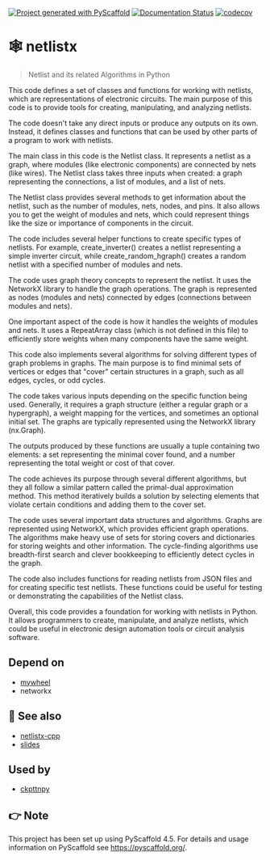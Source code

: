 <!-- These are examples of badges you might want to add to your README:
     please update the URLs accordingly

[![Built Status](https://api.cirrus-ci.com/github/<USER>/netlistx.svg?branch=main)](https://cirrus-ci.com/github/<USER>/netlistx)
[![ReadTheDocs](https://readthedocs.org/projects/netlistx/badge/?version=latest)](https://netlistx.readthedocs.io/en/stable/)
[![Coveralls](https://img.shields.io/coveralls/github/<USER>/netlistx/main.svg)](https://coveralls.io/r/<USER>/netlistx)
[![PyPI-Server](https://img.shields.io/pypi/v/netlistx.svg)](https://pypi.org/project/netlistx/)
[![Conda-Forge](https://img.shields.io/conda/vn/conda-forge/netlistx.svg)](https://anaconda.org/conda-forge/netlistx)
[![Monthly Downloads](https://pepy.tech/badge/netlistx/month)](https://pepy.tech/project/netlistx)
[![Twitter](https://img.shields.io/twitter/url/http/shields.io.svg?style=social&label=Twitter)](https://twitter.com/netlistx)
-->

[![Project generated with PyScaffold](https://img.shields.io/badge/-PyScaffold-005CA0?logo=pyscaffold)](https://pyscaffold.org/)
[![Documentation Status](https://readthedocs.org/projects/netlistx/badge/?version=latest)](https://netlistx.readthedocs.io/en/latest/?badge=latest)
[![codecov](https://codecov.io/gh/luk036/netlistx/branch/master/graph/badge.svg?token=6lpjUzPavX)](https://codecov.io/gh/luk036/netlistx)

# 🕸 netlistx

> Netlist and its related Algorithms in Python

This code defines a set of classes and functions for working with netlists, which are representations of electronic circuits. The main purpose of this code is to provide tools for creating, manipulating, and analyzing netlists.

The code doesn't take any direct inputs or produce any outputs on its own. Instead, it defines classes and functions that can be used by other parts of a program to work with netlists.

The main class in this code is the Netlist class. It represents a netlist as a graph, where modules (like electronic components) are connected by nets (like wires). The Netlist class takes three inputs when created: a graph representing the connections, a list of modules, and a list of nets.

The Netlist class provides several methods to get information about the netlist, such as the number of modules, nets, nodes, and pins. It also allows you to get the weight of modules and nets, which could represent things like the size or importance of components in the circuit.

The code includes several helper functions to create specific types of netlists. For example, create_inverter() creates a netlist representing a simple inverter circuit, while create_random_hgraph() creates a random netlist with a specified number of modules and nets.

The code uses graph theory concepts to represent the netlist. It uses the NetworkX library to handle the graph operations. The graph is represented as nodes (modules and nets) connected by edges (connections between modules and nets).

One important aspect of the code is how it handles the weights of modules and nets. It uses a RepeatArray class (which is not defined in this file) to efficiently store weights when many components have the same weight.

This code also implements several algorithms for solving different types of graph problems in graphs. The main purpose is to find minimal sets of vertices or edges that "cover" certain structures in a graph, such as all edges, cycles, or odd cycles.

The code takes various inputs depending on the specific function being used. Generally, it requires a graph structure (either a regular graph or a hypergraph), a weight mapping for the vertices, and sometimes an optional initial set. The graphs are typically represented using the NetworkX library (nx.Graph).

The outputs produced by these functions are usually a tuple containing two elements: a set representing the minimal cover found, and a number representing the total weight or cost of that cover.

The code achieves its purpose through several different algorithms, but they all follow a similar pattern called the primal-dual approximation method. This method iteratively builds a solution by selecting elements that violate certain conditions and adding them to the cover set.

The code uses several important data structures and algorithms. Graphs are represented using NetworkX, which provides efficient graph operations. The algorithms make heavy use of sets for storing covers and dictionaries for storing weights and other information. The cycle-finding algorithms use breadth-first search and clever bookkeeping to efficiently detect cycles in the graph.

The code also includes functions for reading netlists from JSON files and for creating specific test netlists. These functions could be useful for testing or demonstrating the capabilities of the Netlist class.

Overall, this code provides a foundation for working with netlists in Python. It allows programmers to create, manipulate, and analyze netlists, which could be useful in electronic design automation tools or circuit analysis software.

## Depend on

- [mywheel](https://github.com/luk036/mywheel)
- networkx

## 👀 See also

- [netlistx-cpp](https://github.com/luk036/netlistx-cpp)
- [slides](https://luk036.github.io/algo4dfm/primal_dual.html)

## Used by

- [ckpttnpy](https://github.com/luk036/ckpttnpy)

<!-- pyscaffold-notes -->

## 👉 Note

This project has been set up using PyScaffold 4.5. For details and usage
information on PyScaffold see https://pyscaffold.org/.

